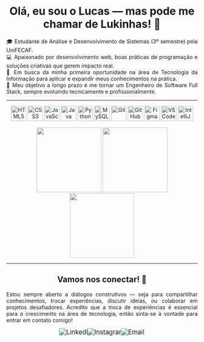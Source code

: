 <h1 align="center"> Olá, eu sou o Lucas — mas pode me chamar de Lukinhas! 👋</h1>

<p align="justify">
  🎓 Estudante de Análise e Desenvolvimento de Sistemas (3º semestre) pela UniFECAF. <br>
  💻 Apaixonado por desenvolvimento web, boas práticas de programação e soluções criativas que gerem impacto real. <br>
  🚀 Em busca da minha primeira oportunidade na área de Tecnologia da Informação para aplicar e expandir meus conhecimentos na prática. <br>
  🎯 Meu objetivo a longo prazo é me tornar um Engenheiro de Software Full Stack, sempre evoluindo tecnicamente e profissionalmente.
</p>

---
<p align="center">
  <img src="https://cdn.jsdelivr.net/gh/devicons/devicon/icons/html5/html5-original.svg" height="40" alt="HTML5"/>
  <img src="https://cdn.jsdelivr.net/gh/devicons/devicon/icons/css3/css3-original.svg" height="40" alt="CSS3"/>
  <img src="https://cdn.jsdelivr.net/gh/devicons/devicon/icons/javascript/javascript-original.svg" height="40" alt="JavaScript"/>
  <img src="https://cdn.jsdelivr.net/gh/devicons/devicon/icons/java/java-original.svg" height="40" alt="Java"/>
  <img src="https://cdn.jsdelivr.net/gh/devicons/devicon/icons/python/python-original.svg" height="40" alt="Python"/>
  <img src="https://cdn.jsdelivr.net/gh/devicons/devicon/icons/mysql/mysql-original.svg" height="40" alt="MySQL"/>
  <img src="https://cdn.jsdelivr.net/gh/devicons/devicon/icons/git/git-original.svg" height="40" alt="Git"/>
  <img src="https://cdn.jsdelivr.net/gh/devicons/devicon/icons/github/github-original.svg" height="40" alt="GitHub"/>
  <img src="https://cdn.jsdelivr.net/gh/devicons/devicon/icons/figma/figma-original.svg" height="40" alt="Figma"/>
  <img src="https://cdn.jsdelivr.net/gh/devicons/devicon/icons/vscode/vscode-original.svg" height="40" alt="VS Code"/>
  <img src="https://cdn.jsdelivr.net/gh/devicons/devicon/icons/intellij/intellij-original.svg" height="40" alt="IntelliJ"/>
</p>

<div align="center">
  <img src="https://github-readme-stats.vercel.app/api/top-langs/?username=lukinhasc-dev&layout=compact&langs_count=8&theme=tokyonight" height="170em"/>
  <img src="https://github-readme-stats.vercel.app/api?username=lukinhasc-dev&show_icons=true&theme=tokyonight&count_private=true" height="170em"/>
  <img src="https://github-readme-streak-stats.herokuapp.com?user=lukinhasc-dev&theme=tokyonight" height="170em"/>
</div>


---
<h2 align="center"> Vamos nos conectar! 🤝 </h1>

<p align="justify">
  Estou sempre aberto a diálogos construtivos — seja para compartilhar conhecimentos, trocar experiências, discutir ideias, ou colaborar em projetos desafiadores.
  Acredito que a troca de experiências é essencial para o crescimento na área de tecnologia, então sinta-se à vontade para entrar em contato comigo!
</p>

<p align="center">
  <a href="https://www.linkedin.com/in/lucas-silva-53281b254/" target="_blank">
    <span style="display:inline-block; transform:scale(1.2);">
      <img src="https://img.shields.io/badge/-LinkedIn-0A66C2?style=for-the-badge&logo=linkedin&logoColor=white" alt="LinkedIn">
    </span>
  </a>

  <a href="https://www.instagram.com/lukinhasc_lessa/" target="_blank">
    <span style="display:inline-block; transform:scale(1.2);">
      <img src="https://img.shields.io/badge/-Instagram-E4405F?style=for-the-badge&logo=instagram&logoColor=white" alt="Instagram">
    </span>
  </a>

  <a href="mailto:contato.lucas.silva.2005@gmail.com">
    <span style="display:inline-block; transform:scale(1.2);">
      <img src="https://img.shields.io/badge/-Email-D14836?style=for-the-badge&logo=gmail&logoColor=white" alt="Email">
    </span>
  </a>
</p>



